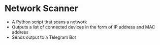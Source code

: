 # Network Scanner

- A Python script that scans a network
- Outputs a list of connected devices in the form of IP address and MAC address
- Sends output to a Telegram Bot
